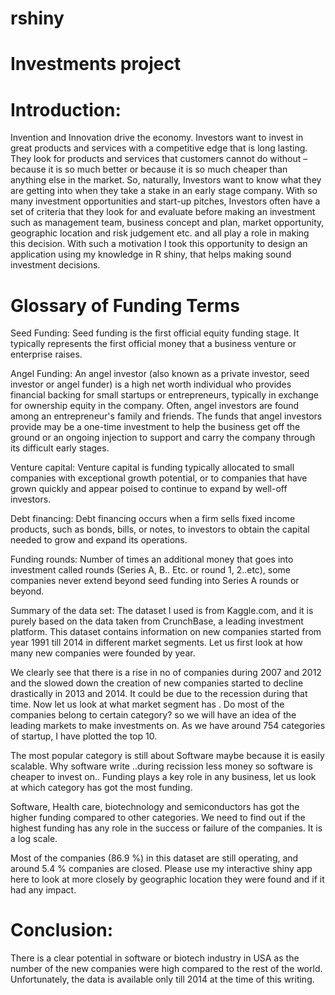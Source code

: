 # rshiny
# Investments project 
 
# Introduction:
Invention and Innovation drive the economy. Investors want to invest in great products and services with a competitive edge that is long lasting. They look for products and services that customers cannot do without – because it is so much better or because it is so much cheaper than anything else in the market. So, naturally, Investors want to know what they are getting into when they take a stake in an early stage company. With so many investment opportunities and start-up pitches, Investors often have a set of criteria that they look for and evaluate before making an investment such as management team, business concept and plan, market opportunity, geographic location and risk judgement etc. and all play a role in making this decision. With such a motivation I took this opportunity to design an application using my knowledge in R shiny, that helps making sound investment decisions. 
# Glossary of Funding Terms
Seed Funding: 
Seed funding is the first official equity funding stage. It typically represents the first official money that a business venture or enterprise raises. 

Angel Funding: 
An angel investor (also known as a private investor, seed investor or angel funder) is a high net worth individual who provides financial backing for small startups or entrepreneurs, typically in exchange for ownership equity in the company. Often, angel investors are found among an entrepreneur's family and friends. The funds that angel investors provide may be a one-time investment to help the business get off the ground or an ongoing injection to support and carry the company through its difficult early stages.

Venture capital:
Venture capital is funding typically allocated to small companies with exceptional growth potential, or to companies that have grown quickly and appear poised to continue to expand by well-off investors.

Debt financing:
Debt financing occurs when a firm sells fixed income products, such as bonds, bills, or notes, to investors to obtain the capital needed to grow and expand its operations. 

Funding rounds:
Number of times an additional money that goes into investment called rounds (Series A, B.. Etc. or round 1, 2..etc), some companies never extend beyond seed funding into Series A rounds or beyond. 

Summary of the data set:
The dataset I used is from Kaggle.com, and it is purely based on the data taken from CrunchBase, a leading investment platform. This dataset contains information on new companies started from year 1991 till 2014 in different market segments. Let us first look at how many new companies were founded by year.
 
We clearly see that there is a rise in no of companies during 2007 and 2012 and the slowed down the creation of new companies started to decline drastically in 2013 and 2014. It could be due to the recession during that time.
Now let us look at what market segment has . Do most of the companies belong to certain category? so we will have an idea of the leading markets to make investments on. As we have around 754 categories of startup, I have plotted the top 10. 

 
The most popular category is still about Software maybe because it is easily scalable. Why software write ..during recission less money so software is cheaper to invest on..
Funding plays a key role in any business, let us look at which category has got the most funding.

 



Software, Health care, biotechnology and semiconductors has got the higher funding compared to other categories. We need to find out if the highest funding has any role in the success or failure of the companies. It is a log scale.

 


Most of the companies (86.9 %) in this dataset are still operating, and around 5.4 % companies are closed.
Please use my interactive shiny app here to look at more closely by geographic location they were found and if it had any impact.

# Conclusion:
There is a clear potential in software or biotech industry in USA as the number of the new companies were high compared to the rest of the world. Unfortunately, the data is available only till 2014 at the time of this writing. 


